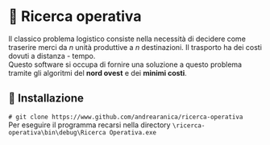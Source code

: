 # :rocket: Ricerca operativa
<!--Compito di gestione progetto-->
Il classico problema logistico consiste nella necessità di decidere come traserire merci da <i>n</i> unità produttive a <i>n</i> destinazioni. Il trasporto ha dei costi dovuti a distanza - tempo.<br>
Questo software si occupa di fornire una soluzione a questo problema tramite gli algoritmi del <b>nord ovest</b> e dei <b>minimi costi</b>. 
## :mag_right: Installazione
```# git clone https://www.github.com/andrearanica/ricerca-operativa```<br>
Per eseguire il programma recarsi nella directory ```\ricerca-operativa\bin\debug\Ricerca Operativa.exe```
